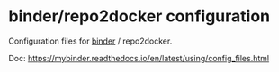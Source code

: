 # binder/repo2docker configuration

Configuration files for [binder](https://mybinder.org/) / repo2docker.

Doc: https://mybinder.readthedocs.io/en/latest/using/config_files.html
